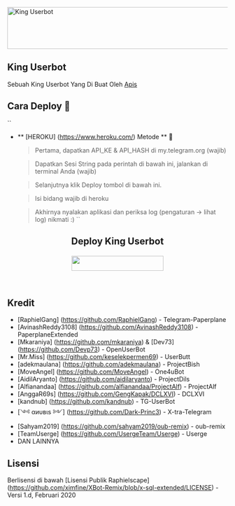 <a href="https://cooltext.com"><img src="https://images.cooltext.com/5520759.gif" width="802" height="96" alt="King Userbot" /></a>

## King Userbot
Sebuah King Userbot Yang Di Buat Oleh [Apis](t.me//PacarFerdilla)

## Cara Deploy 👷

``
* ** [HEROKU] (https://www.heroku.com/) Metode ** 🔧

  > Pertama, dapatkan API_KE & API_HASH di my.telegram.org (wajib)

  > Dapatkan Sesi String pada perintah di bawah ini, jalankan di terminal Anda (wajib)

  > Selanjutnya klik Deploy tombol di bawah ini.

  > Isi bidang wajib di heroku

  > Akhirnya nyalakan aplikasi dan periksa log (pengaturan -> lihat log) nikmati :)
``

## <p align = "center"> Deploy King Userbot </p>


<p align = "center"> <a href="https://heroku.com/deploy?template=https://github.com/apisuserbot/King-Userbot/tree/alpha"> <img src = "https : //img.shields.io/badge/Deploy%20To%20Heroku-blue? style = flat & logo = heroku "width =" 210 "height =" 34.45 "/> </a> </p>

<br>
</p>

## Kredit
* [RaphielGang] (https://github.com/RaphielGang) - Telegram-Paperplane
* [AvinashReddy3108] (https://github.com/AvinashReddy3108) - PaperplaneExtended
* [Mkaraniya] (https://github.com/mkaraniya) & [Dev73] (https://github.com/Devp73) - OpenUserBot
* [Mr.Miss] (https://github.com/keselekpermen69) - UserButt
* [adekmaulana] (https://github.com/adekmaulana) - ProjectBish
* [MoveAngel] (https://github.com/MoveAngel) - One4uBot
* [AidilAryanto] (https://github.com/aidilaryanto) - ProjectDils
* [Alfianandaa] (https://github.com/alfianandaa/ProjectAlf) - ProjectAlf
* [AnggaR69s] (https://github.com/GengKapak/DCLXVI) - DCLXVI
* [kandnub] (https://github.com/kandnub) - TG-UserBot
* [༺ αиυвιѕ ༻] (https://github.com/Dark-Princ3) - X-tra-Telegram
* [Sahyam2019] (https://github.com/sahyam2019/oub-remix) - oub-remix
* [TeamUserge] (https://github.com/UsergeTeam/Userge) - Userge
*   DAN LAINNYA

## Lisensi
Berlisensi di bawah [Lisensi Publik Raphielscape] (https://github.com/ximfine/XBot-Remix/blob/x-sql-extended/LICENSE) - Versi 1.d, Februari 2020
